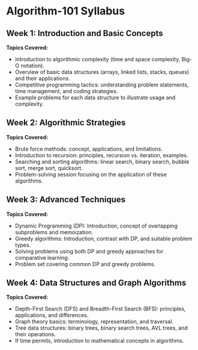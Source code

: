 # Algorithm-101 Syllabus

## Week 1: Introduction and Basic Concepts
**Topics Covered:**
- Introduction to algorithmic complexity (time and space complexity, Big-O notation).
- Overview of basic data structures (arrays, linked lists, stacks, queues) and their applications.
- Competitive programming tactics: understanding problem statements, time management, and coding strategies.
- Example problems for each data structure to illustrate usage and complexity.

## Week 2: Algorithmic Strategies
**Topics Covered:**
- Brute force methods: concept, applications, and limitations.
- Introduction to recursion: principles, recursion vs. iteration, examples.
- Searching and sorting algorithms: linear search, binary search, bubble sort, merge sort, quicksort.
- Problem-solving session focusing on the application of these algorithms.

## Week 3: Advanced Techniques
**Topics Covered:**
- Dynamic Programming (DP): Introduction, concept of overlapping subproblems and memoization.
- Greedy algorithms: Introduction, contrast with DP, and suitable problem types.
- Solving problems using both DP and greedy approaches for comparative learning.
- Problem set covering common DP and greedy problems.

## Week 4: Data Structures and Graph Algorithms
**Topics Covered:**
- Depth-First Search (DFS) and Breadth-First Search (BFS): principles, applications, and differences.
- Graph theory basics: terminology, representation, and traversal.
- Tree data structures: binary trees, binary search trees, AVL trees, and their operations.
- If time permits, introduction to mathematical concepts in algorithms.
